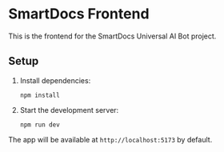 # SmartDocs Frontend

This is the frontend for the SmartDocs Universal AI Bot project.

## Setup

1. Install dependencies:
   ```
   npm install
   ```
2. Start the development server:
   ```
   npm run dev
   ```

The app will be available at `http://localhost:5173` by default. 